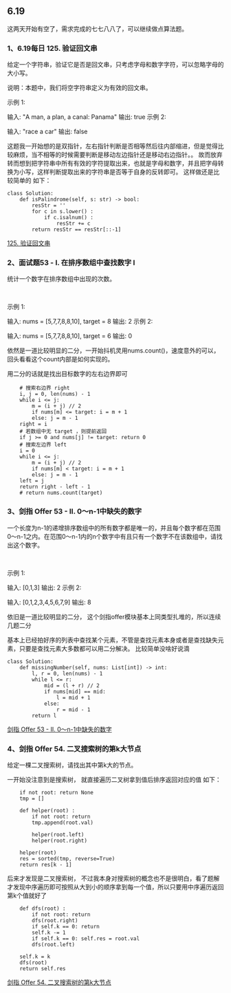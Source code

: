 ## 6.19 
这两天开始有空了，需求完成的七七八八了，可以继续做点算法题。

### 1、6.19每日 125. 验证回文串

给定一个字符串，验证它是否是回文串，只考虑字母和数字字符，可以忽略字母的大小写。

说明：本题中，我们将空字符串定义为有效的回文串。

示例 1:

输入: "A man, a plan, a canal: Panama"
输出: true
示例 2:

输入: "race a car"
输出: false

这题我一开始想的是双指针，左右指针判断是否相等然后往内部缩进，但是觉得比较麻烦，当不相等的时候需要判断是移动左边指针还是移动右边指针。。 故而放弃
转而想到把字符串中所有有效的字符提取出来，也就是字母和数字，并且把字母转换为小写，这样判断提取出来的字符串是否等于自身的反转即可。
这样做还是比较简单的
如下：
```
class Solution:
    def isPalindrome(self, s: str) -> bool:
        resStr = ''
        for c in s.lower() :
            if c.isalnum() :
                resStr += c
        return resStr == resStr[::-1]
```
[125. 验证回文串](https://leetcode-cn.com/problems/valid-palindrome/)


### 2、面试题53 - I. 在排序数组中查找数字 I
统计一个数字在排序数组中出现的次数。

 

示例 1:

输入: nums = [5,7,7,8,8,10], target = 8
输出: 2
示例 2:

输入: nums = [5,7,7,8,8,10], target = 6
输出: 0

依然是一道比较明显的二分，一开始抖机灵用nums.count()，速度意外的可以， 回头看看这个count内部是如何实现的。

用二分的话就是找出目标数字的左右边界即可

```
    # 搜索右边界 right
    i, j = 0, len(nums) - 1
    while i <= j:
        m = (i + j) // 2
        if nums[m] <= target: i = m + 1
        else: j = m - 1
    right = i
    # 若数组中无 target ，则提前返回
    if j >= 0 and nums[j] != target: return 0
    # 搜索左边界 left
    i = 0
    while i <= j:
        m = (i + j) // 2
        if nums[m] < target: i = m + 1
        else: j = m - 1
    left = j
    return right - left - 1
    # return nums.count(target)
```


### 3、剑指 Offer 53 - II. 0～n-1中缺失的数字

一个长度为n-1的递增排序数组中的所有数字都是唯一的，并且每个数字都在范围0～n-1之内。在范围0～n-1内的n个数字中有且只有一个数字不在该数组中，请找出这个数字。

 

示例 1:

输入: [0,1,3]
输出: 2
示例 2:

输入: [0,1,2,3,4,5,6,7,9]
输出: 8

依旧是一道比较明显的二分， 这个剑指offer模块基本上同类型扎堆的，所以连续几题二分

基本上已经拍好序的列表中查找某个元素，不管是查找元素本身或者是查找缺失元素，只要是查找元素大多数都可以用二分解决。
比较简单没啥好说滴
```
class Solution:
    def missingNumber(self, nums: List[int]) -> int:
        l, r = 0, len(nums) - 1
        while l <= r:
            mid = (l + r) // 2
            if nums[mid] == mid:
                l = mid + 1
            else:
                r = mid - 1
        return l
```

[剑指 Offer 53 - II. 0～n-1中缺失的数字](https://leetcode-cn.com/problems/que-shi-de-shu-zi-lcof/)


### 4、剑指 Offer 54. 二叉搜索树的第k大节点
给定一棵二叉搜索树，请找出其中第k大的节点。

一开始没注意到是搜索树， 就直接遍历二叉树拿到值后排序返回对应的值 如下：
```
    if not root: return None
    tmp = []
    
    def helper(root) :
        if not root: return
        tmp.append(root.val)

        helper(root.left)
        helper(root.right)
    
    helper(root)
    res = sorted(tmp, reverse=True)
    return res[k - 1]
```
后来才发现是二叉搜索树， 不过我本身对搜索树的概念也不是很明白，看了题解才发现中序遍历即可按照从大到小的顺序拿到每一个值，所以只要用中序遍历返回第k个值就好了

```
    def dfs(root) :
        if not root: return
        dfs(root.right)
        if self.k == 0: return
        self.k -= 1
        if self.k == 0: self.res = root.val
        dfs(root.left)

    self.k = k
    dfs(root)
    return self.res
```

[剑指 Offer 54. 二叉搜索树的第k大节点](https://leetcode-cn.com/problems/er-cha-sou-suo-shu-de-di-kda-jie-dian-lcof/)